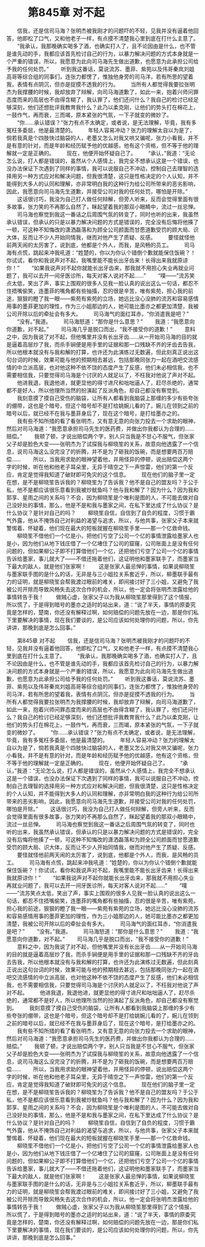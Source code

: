 # 　　第845章 对不起
　　信我，还是信司马海？张明杰被我刚才的问题吓的不轻，见我并没有逼着他回答，他即松了口气，又和他老子一样，有点摸不清楚我心里到底在打什么主意了。
　　“我承认，我那晚确实喝多了酒，也确实打人了，且不论因由是什么，也不管是谁先动的手，我都应该首先检讨自己的行为，以暴力解决问题的方式本身就是一个严重的错误，所以，我愿意为此向司马海先生做出道歉，也愿意为此承担公司给予我的任何处罚。”
　　听到我这番话，莫说流苏、墨菲、紫苑以及伟哥秦岚刘姐高哥等综合组的同事们，连张力都愣了，惟独他身旁的司马洋，若有所思的望着我，表情有点阴沉，但亦是捉摸不透我的行为。
　　当所有人都觉得我要拉张明杰为我撑腰的时候，我却放弃了辩解，向司马海道歉了，如此一来，抱着兴师问罪态度而来的高层也不由得含糊了，我认罪了，他们还问什么？我自己的检讨已经足够深刻，他们还想批评我教育我什么？此乃以柔克刚，让他们的势头打在棉花上，一鼓作气，再而衰，三而竭，原本紧张的气氛，一下子就变的微妙了。
　　“你……承认错误？”张力有点不太确定，或者说，是无法理解，毕竟，我有多冤枉多委屈，他是最清楚的。
　　年轻人容易冲动？张力的理解太自以为是了，倘若我真是个四肢快过脑袋的人，老墨又怎么对我又哄又骗呢，张力小看我，并不是有意的针对，而是年龄和经历赋予他的优越感，他有这个资格，但不等于他的理解就一定是正确的。
　　现在，他便开始怀疑自己了。
　　“承认，”我道：“无论怎么说，打人都是错误的，虽然从个人感情上，我完全不想承认这是一个错误，也没办法保证下次遇到了同样的事情，我可以说服自己不冲动，控制自己去理智的选择用另一种方式应对和解决问题，但我很清楚，这只是性格决定的个人认知，并不能得到大多人的认同和理解，亦非常明白我的这种行为给公司所带来的恶劣影响，因此，我愿意向司马海先生道歉，并接受公司对我的任何处罚，哪怕是开除。”
　　这话很讨巧，我没为自己打人做任何辩解，但旁人听来，反而会觉得里面有很多故事，张力笑的不再那么自然了，眯起望着我的那双小眼睛中，流过一丝忌惮。
　　司马海也察觉到我这一番话之后周围气氛的转变了，同时也听的出来，我虽然承认错误，但承认的只是以暴力解决问题的方式是错误的，完全没有后悔将他揍了一顿，可这种不知悔改的潇洒磊落和为顾全公司颜面而甘愿道歉受罚的顾大局、识大体，反而让不少人开始同情我，继而对他产生了质疑、反感。
　　要怪就怪他前两天闹的太厉害了，说到底，他都是个外人，而我，是风畅的员工。
　　司马海有点慌，跳起来冲我吼道：“姓楚的，你以为你认个错倒个歉就能保住饭碗？！你试试，看你和我说声对不起，我嘴里能不能长出牙齿来！长得出来我就原谅你！”
　　“如果我说声对不起你就能长出牙齿来，那我就不用担心失业再就业问题了，我可以去开一间牙医诊所，每天对客人说对不起……”
　　“噗——”流苏笑点太低，笑出了声，事实上围观的很多人见我一脸认真的说出这么一句话，都忍不住捂嘴偷笑，连墨菲的嘴角都有些抽搐，忍的很是辛苦，唯有紫苑，担心我的前途，狠狠的瞪了我一眼——紫苑有紫苑的立场，她远比没心没肺的流苏和容易感情用事的墨菲更加的理性，作为三小姐那边的人，她可能比墨亦之都更加清楚，我被公司开除以后的牵扯会有多大。
　　司马海气的面红耳赤，“你消遣我是吧？”
　　“没有。”我道。
　　司马海怒道：“那你是什么意思？”
　　我道：“我愿意向你道歉，对不起。”
　　司马海几乎是脱口而出，“我不接受你的道歉！”
　　意料之中，因为我说了对不起，但他嘴里并没有长出牙齿……从一开始司马海的目的就是逼着高层炒了我，而杀手锏便是用手里的证据和那一口残缺不齐的牙齿去告我，所以他根本就没有与我和解的打算，也许还为此演练过无数遍，但此刻真正说出这句台词的时候，效果可能与他的预期相去甚远，包括那晚同张力一起在酒吧交流感情的中立派高层，也对他这种不依不饶的态度产生了反感，他们未必相信我，也不需要相信我，只要觉得司马海是个讨厌的人就足以了，不枉我对他说了声对不起。
　　他进我退，我退他进，就更显他的得寸进尺和咄咄逼人了，赶尽杀绝的，通常都不是好人，所以他理所当然的扮演起了反派角色，却自己都没有察觉到。
　　我刻意摸了摸自己受伤的脑袋，让所有人都看到我脑袋上那缠的多少有些夸张的绷带，这也是个暗号，但这个暗号却不是打给姚婉儿看的了，婉儿在领到之前的暗号以后，就已经不在我与墨菲身后了，现在这个暗号，是打给墨亦之的。
　　我有些不知所措的看了看张明杰，又有意无意的向张力投去一个求助的眼神，然后对司马海道：“我愿意承担司马先生的医药费，并做出你我都认为合理的……赔偿。”
　　我顿了顿，才说出赔偿两个字，别人只当我是不甘心不服气，但张家父子却是脸色大变——张明杰为了试探我与柳晓笙的关系，故意向他透露了一个信息，说司马海这么没完没了的折腾，并不是为了砸我的饭碗，而是想要两百万赔偿……
　　所以，当我用求助的眼神望着他，并用怪异的停顿，说出赔偿这两个字的时候，听在他和他老子耳朵里，无异于晴空之下一声惊雷，他们的第一个反应，肯定是觉得我知道了破财即可免灾的这个信息。
　　现在他们的脑子里一定在想，是不是柳晓笙告诉我的？柳晓笙为了告诉我？他不是自己的盟友吗？于公于私，他不是都应该很乐意看到我被炒鱿鱼吗？他与我和解了？因为什么？因为我和郭享、星雨之间的关系吗？不会，因为柳晓笙是个唯利是图的人，不可能去做对自己没好处的事情，那么，他是不是和我与墨家之间，在私下里达成了什么协议？是什么协议？是针对自己的吗？
　　柳晓笙自信，自信到了自负的程度，习惯于霸气外露，他从不掩饰自己对利益的渴望与追求，所以，与他共事，张家父子本来就警惕着、怀疑着，他们现在最大的短板就握在柳晓笙手里——那一个亿救命钱。
　　柳晓笙不借他们一个亿是小，把他们亏空了公司一个亿的事情泄露给墨家人也是小，因为他们从地下钱庄借了一个亿堵住了公司的窟窿，公司账面上是没有任何问题的，但如果柳公子即不打算借他们一个亿，还把他们亏空了公司一个亿的事情告诉给墨家，事儿就大了——不借还拖着他们，这证明他和墨家联手了，而墨家当下最大的敌人，就是他们张家啊！
　　这是张家人最忌惮的事情，如果说柳晓笙与墨家联手图的是什么的话，无非是与三小姐拉关系套近乎，所以，柳墨联手最有力的证明，就是柳晓笙会帮我渡过眼前的难关，即间接讨好了三小姐，又避免了我被公司开除而导致风畅失去这次合作的机会，所以，他一定会将张明杰泄露给他的事情转告于我！
　　做贼心虚，张家父子以为我从柳晓笙那里得到了这个情报，所以慌了，于是得到暗号的墨亦之适时的站出来，道：“说了半天，事情的原委究竟是怎样的，楚南，你还没有解释过啊，如何赔偿的问题先放在一边，那是你们私下里要解决的事情，现在我们要谈的，是公司应该如何处理你的问题，所以，你先讲讲，那晚到底是怎么回事。”

　　第845章 对不起
　　信我，还是信司马海？张明杰被我刚才的问题吓的不轻，见我并没有逼着他回答，他即松了口气，又和他老子一样，有点摸不清楚我心里到底在打什么主意了。
　　“我承认，我那晚确实喝多了酒，也确实打人了，且不论因由是什么，也不管是谁先动的手，我都应该首先检讨自己的行为，以暴力解决问题的方式本身就是一个严重的错误，所以，我愿意为此向司马海先生做出道歉，也愿意为此承担公司给予我的任何处罚。”
　　听到我这番话，莫说流苏、墨菲、紫苑以及伟哥秦岚刘姐高哥等综合组的同事们，连张力都愣了，惟独他身旁的司马洋，若有所思的望着我，表情有点阴沉，但亦是捉摸不透我的行为。
　　当所有人都觉得我要拉张明杰为我撑腰的时候，我却放弃了辩解，向司马海道歉了，如此一来，抱着兴师问罪态度而来的高层也不由得含糊了，我认罪了，他们还问什么？我自己的检讨已经足够深刻，他们还想批评我教育我什么？此乃以柔克刚，让他们的势头打在棉花上，一鼓作气，再而衰，三而竭，原本紧张的气氛，一下子就变的微妙了。
　　“你……承认错误？”张力有点不太确定，或者说，是无法理解，毕竟，我有多冤枉多委屈，他是最清楚的。
　　年轻人容易冲动？张力的理解太自以为是了，倘若我真是个四肢快过脑袋的人，老墨又怎么对我又哄又骗呢，张力小看我，并不是有意的针对，而是年龄和经历赋予他的优越感，他有这个资格，但不等于他的理解就一定是正确的。
　　现在，他便开始怀疑自己了。
　　“承认，”我道：“无论怎么说，打人都是错误的，虽然从个人感情上，我完全不想承认这是一个错误，也没办法保证下次遇到了同样的事情，我可以说服自己不冲动，控制自己去理智的选择用另一种方式应对和解决问题，但我很清楚，这只是性格决定的个人认知，并不能得到大多人的认同和理解，亦非常明白我的这种行为给公司所带来的恶劣影响，因此，我愿意向司马海先生道歉，并接受公司对我的任何处罚，哪怕是开除。”
　　这话很讨巧，我没为自己打人做任何辩解，但旁人听来，反而会觉得里面有很多故事，张力笑的不再那么自然了，眯起望着我的那双小眼睛中，流过一丝忌惮。
　　司马海也察觉到我这一番话之后周围气氛的转变了，同时也听的出来，我虽然承认错误，但承认的只是以暴力解决问题的方式是错误的，完全没有后悔将他揍了一顿，可这种不知悔改的潇洒磊落和为顾全公司颜面而甘愿道歉受罚的顾大局、识大体，反而让不少人开始同情我，继而对他产生了质疑、反感。
　　要怪就怪他前两天闹的太厉害了，说到底，他都是个外人，而我，是风畅的员工。
　　司马海有点慌，跳起来冲我吼道：“姓楚的，你以为你认个错倒个歉就能保住饭碗？！你试试，看你和我说声对不起，我嘴里能不能长出牙齿来！长得出来我就原谅你！”
　　“如果我说声对不起你就能长出牙齿来，那我就不用担心失业再就业问题了，我可以去开一间牙医诊所，每天对客人说对不起……”
　　“噗——”流苏笑点太低，笑出了声，事实上围观的很多人见我一脸认真的说出这么一句话，都忍不住捂嘴偷笑，连墨菲的嘴角都有些抽搐，忍的很是辛苦，唯有紫苑，担心我的前途，狠狠的瞪了我一眼——紫苑有紫苑的立场，她远比没心没肺的流苏和容易感情用事的墨菲更加的理性，作为三小姐那边的人，她可能比墨亦之都更加清楚，我被公司开除以后的牵扯会有多大。
　　司马海气的面红耳赤，“你消遣我是吧？”
　　“没有。”我道。
　　司马海怒道：“那你是什么意思？”
　　我道：“我愿意向你道歉，对不起。”
　　司马海几乎是脱口而出，“我不接受你的道歉！”
　　意料之中，因为我说了对不起，但他嘴里并没有长出牙齿……从一开始司马海的目的就是逼着高层炒了我，而杀手锏便是用手里的证据和那一口残缺不齐的牙齿去告我，所以他根本就没有与我和解的打算，也许还为此演练过无数遍，但此刻真正说出这句台词的时候，效果可能与他的预期相去甚远，包括那晚同张力一起在酒吧交流感情的中立派高层，也对他这种不依不饶的态度产生了反感，他们未必相信我，也不需要相信我，只要觉得司马海是个讨厌的人就足以了，不枉我对他说了声对不起。
　　他进我退，我退他进，就更显他的得寸进尺和咄咄逼人了，赶尽杀绝的，通常都不是好人，所以他理所当然的扮演起了反派角色，却自己都没有察觉到。
　　我刻意摸了摸自己受伤的脑袋，让所有人都看到我脑袋上那缠的多少有些夸张的绷带，这也是个暗号，但这个暗号却不是打给姚婉儿看的了，婉儿在领到之前的暗号以后，就已经不在我与墨菲身后了，现在这个暗号，是打给墨亦之的。
　　我有些不知所措的看了看张明杰，又有意无意的向张力投去一个求助的眼神，然后对司马海道：“我愿意承担司马先生的医药费，并做出你我都认为合理的……赔偿。”
　　我顿了顿，才说出赔偿两个字，别人只当我是不甘心不服气，但张家父子却是脸色大变——张明杰为了试探我与柳晓笙的关系，故意向他透露了一个信息，说司马海这么没完没了的折腾，并不是为了砸我的饭碗，而是想要两百万赔偿……
　　所以，当我用求助的眼神望着他，并用怪异的停顿，说出赔偿这两个字的时候，听在他和他老子耳朵里，无异于晴空之下一声惊雷，他们的第一个反应，肯定是觉得我知道了破财即可免灾的这个信息。
　　现在他们的脑子里一定在想，是不是柳晓笙告诉我的？柳晓笙为了告诉我？他不是自己的盟友吗？于公于私，他不是都应该很乐意看到我被炒鱿鱼吗？他与我和解了？因为什么？因为我和郭享、星雨之间的关系吗？不会，因为柳晓笙是个唯利是图的人，不可能去做对自己没好处的事情，那么，他是不是和我与墨家之间，在私下里达成了什么协议？是什么协议？是针对自己的吗？
　　柳晓笙自信，自信到了自负的程度，习惯于霸气外露，他从不掩饰自己对利益的渴望与追求，所以，与他共事，张家父子本来就警惕着、怀疑着，他们现在最大的短板就握在柳晓笙手里——那一个亿救命钱。
　　柳晓笙不借他们一个亿是小，把他们亏空了公司一个亿的事情泄露给墨家人也是小，因为他们从地下钱庄借了一个亿堵住了公司的窟窿，公司账面上是没有任何问题的，但如果柳公子即不打算借他们一个亿，还把他们亏空了公司一个亿的事情告诉给墨家，事儿就大了——不借还拖着他们，这证明他和墨家联手了，而墨家当下最大的敌人，就是他们张家啊！
　　这是张家人最忌惮的事情，如果说柳晓笙与墨家联手图的是什么的话，无非是与三小姐拉关系套近乎，所以，柳墨联手最有力的证明，就是柳晓笙会帮我渡过眼前的难关，即间接讨好了三小姐，又避免了我被公司开除而导致风畅失去这次合作的机会，所以，他一定会将张明杰泄露给他的事情转告于我！
　　做贼心虚，张家父子以为我从柳晓笙那里得到了这个情报，所以慌了，于是得到暗号的墨亦之适时的站出来，道：“说了半天，事情的原委究竟是怎样的，楚南，你还没有解释过啊，如何赔偿的问题先放在一边，那是你们私下里要解决的事情，现在我们要谈的，是公司应该如何处理你的问题，所以，你先讲讲，那晚到底是怎么回事。”
